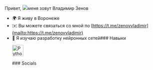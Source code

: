 Привет, ![](https://user-images.githubusercontent.com/18350557/176309783-0785949b-9127-417c-8b55-ab5a4333674e.gif)меня зовут Владимир Зенов 
* 🌍 Я живу в Воронеже
* ✉️ Вы можете связаться со мной по [https://t.me/zenovvladimir](mailto:https://t.me/zenovvladimir)
* 🧠 Я изучаю разработку нейронных сетей### Навыки  <p align="left"> <a href="https://www.python.org /" target="_blank" rel="noreferrer"><img src="https://raw.githubusercontent.com/danielcranney/readme-generator/main/public/icons/skills/python-colored.svg" width="36" height="36" alt="Python" /></a> </p> 
                  ### Socials
           
